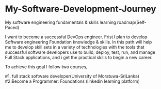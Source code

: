 # My-Software-Development-Journey
My software engineering fundamentals &amp; skills learning roadmap(Self-Paced)

I want to become a successful DevOps engineer.
Frist I  plan to develop Software engineering Foundation knowledge & skills.
In this path will help me to develop skill sets in a variety of technologies
 with the tools that successful software developers use to build, deploy, test, run, and manage Full Stack applications, and i get the practical skills to      begin a new career. 

To achieve this goal I follow two courses,

#1. full stack software developer(University of Moratuwa-SriLanka)
#2.Become a Programmer: Foundations (linkedin learning platform)
